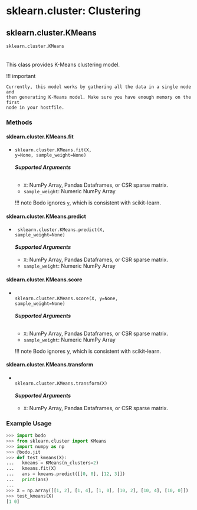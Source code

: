 # sklearn.cluster: Clustering

## sklearn.cluster.KMeans

<code><apihead>sklearn.cluster.<apiname>KMeans</apiname></apihead></code><br><br><br>This class provides K-Means clustering model.

!!! important

    Currently, this model works by gathering all the data in a single node and 
    then generating K-Means model. Make sure you have enough memory on the first 
    node in your hostfile.

### Methods

#### sklearn.cluster.KMeans.fit 

- <code><apihead>sklearn.cluster.KMeans.<apiname>fit</apiname>(X, y=None, sample_weight=None)</apihead></code>
<br><br>
    ***Supported Arguments***
    <br>
    <br>
    * `X`: NumPy Array, Pandas Dataframes, or CSR sparse matrix.
    * `sample_weight`: Numeric NumPy Array

    !!! note
        Bodo ignores `y`, which is consistent with scikit-learn.

#### sklearn.cluster.KMeans.predict


- <code><apihead> sklearn.cluster.KMeans.<apiname>predict</apiname>(X, sample_weight=None)</apihead></code>
<br><br>
    ***Supported Arguments***
    <br>
    <br>
    - `X`: NumPy Array, Pandas Dataframes, or CSR sparse matrix.
    - `sample_weight`: Numeric NumPy Array

#### sklearn.cluster.KMeans.score

- <code><apihead> sklearn.cluster.KMeans.<apiname>score</apiname>(X, y=None, sample_weight=None)</apihead></code>
<br><br>
    ***Supported Arguments***
    <br>
    <br>
    - `X`: NumPy Array, Pandas Dataframes, or CSR sparse matrix.
    - `sample_weight`: Numeric NumPy Array

    !!! note
        Bodo ignores y, which is consistent with scikit-learn.

#### sklearn.cluster.KMeans.transform

- <code><apihead> sklearn.cluster.KMeans.<apiname>transform</apiname>(X)</apihead></code>
<br><br>
     ***Supported Arguments***
    <br>
    <br> 
     - `X`: NumPy Array, Pandas Dataframes, or CSR sparse matrix.

### Example Usage

```py
>>> import bodo
>>> from sklearn.cluster import KMeans
>>> import numpy as np
>>> @bodo.jit
>>> def test_kmeans(X):
...   kmeans = KMeans(n_clusters=2)
...   kmeans.fit(X)
...   ans = kmeans.predict([[0, 0], [12, 3]])
...   print(ans)
...
>>> X = np.array([[1, 2], [1, 4], [1, 0], [10, 2], [10, 4], [10, 0]])
>>> test_kmeans(X)
[1 0]
```